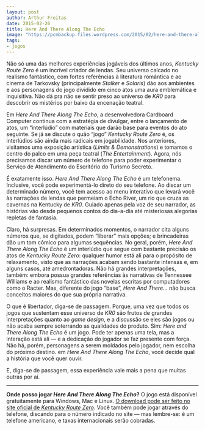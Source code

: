 ```yaml
---
layout: post
author: Arthur Freitas
date: 2015-02-26
title: Here And There Along The Echo
image: "https://pcmbackup.files.wordpress.com/2015/02/here-and-there-along-the-echo.jpg"
tags:
- jogos
---
```

Não só uma das melhores experiências jogáveis dos últimos anos, _Kentucky Route Zero_ é um incrível criador de lendas. Seu universo calcado no realismo fantástico, com fortes referências à literatura romântica e ao cinema de Tarkovsky (principalmente _Stalker_ e _Solaris_) dão aos ambientes e aos personagens do jogo dividido em cinco atos uma aura emblemática e inquisitiva. Não dá pra não se sentir preso ao universo de _KR0_ para descobrir os mistérios por baixo da encenação teatral.

Em _Here And There Along The Echo_, a desenvolvedora Cardboard Computer continua com a estratégia de divulgar, entre o lançamento de atos, um “interlúdio” com materiais que darão base para eventos do ato seguinte. Se já se discute o quão “jogo” _Kentucky Route Zero_ é, os interlúdios são ainda mais radicais em jogabilidade. Nos anteriores, visitamos uma exposição artística (_Limits & Demonstrations_) e tomamos o centro do palco em uma peça teatral (_The Entertainment_). Agora, nós precisamos discar um número de telefone para poder experimentar o Serviço de Atendimento do Escritório do Turismo Secreto.

É exatamente isso. _Here And There Along The Echo_ é um telefonema. Inclusive, você pode experimentá-lo direto do seu telefone. Ao discar um determinado número, você tem acesso ao menu interativo que levará você às narrações de lendas que permeiam o Echo River, um rio que cruza as cavernas na Kentucky de _KR0_. Guiado apenas pela voz de seu narrador, as histórias vão desde pequenos contos do dia-a-dia até misteriosas alegorias repletas de fantasia.

Claro, há surpresas. Em determinados momentos, o narrador cita alguns números que, se digitados, podem “liberar” mais opções; e brincadeiras dão um tom cômico para algumas sequências. No geral, porém, _Here And There Along The Echo_ é um interlúdio que segue com bastante precisão os atos de _Kentucky Route Zero_: qualquer humor está ali para o propósito de relaxamento, visto que as narrações acabam sendo bastante intensas e, em alguns casos, até amedrontadoras. Não há grandes interpretações, também: embora possua grandes referências às narrativas de Tennessee Williams e ao realismo fantástico das novelas escritas por computadores como o Racter. Mas, diferente do jogo “base”, _Here And There…_ não busca conceitos maiores do que sua própria narrativa.

O que é libertador, diga-se de passagem. Porque, uma vez que todos os jogos que sustentam esse universo de _KR0_ são frutos de grandes interpretações quanto ao _game design_, e a discussão se eles são jogos ou não acaba sempre soterrando as qualidades do produto. Sim: _Here and There Along The Echo_ é um jogo. Pode ter apenas uma tela, mas a interação está ali — e a dedicação do jogador se faz presente com força. Não há, porém, personagens a serem moldados pelo jogador, nem escolha do próximo destino. em _Here And There Along The Echo_, você decide qual a história que você quer ouvir.

E, diga-se de passagem, essa experiência vale mais a pena que muitas outras por aí.

* * *

**Onde posso jogar _Here And There Along The Echo_?** O jogo está disponível gratuitamente para Windows, Mac e Linux. [O download pode ser feito no site oficial de _Kentucky Route Zero_](http://kentuckyroutezero.com/here-and-there-along-the-echo/ "Here And There Along The Echo"). Você também pode jogar através do telefone, discando para o número indicado no site — mas lembre-se: é um telefone americano, e taxas internacionais serão cobradas.
